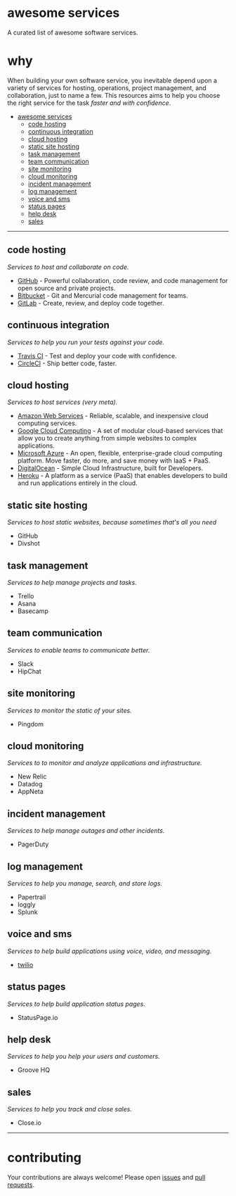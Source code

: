 # awesome services

A curated list of awesome software services.

# why

When building your own software service, you inevitable depend upon a variety
of services for hosting, operations, project management, and collaboration,
just to name a few. This resources aims to help you choose the right service
for the task *faster and with confidence*.

- [awesome services](#awesome-services)
  - [code hosting](#code-hosting)
  - [continuous integration](#continuous-integration)
  - [cloud hosting](#cloud-hosting)
  - [static site hosting](#static-site-hosting)
  - [task management](#task-management)
  - [team communication](#team-communication)
  - [site monitoring](#site-monitoring)
  - [cloud monitoring](#cloud-monitoring)
  - [incident management](#incident-management)
  - [log management](#log-management)
  - [voice and sms](#voice-and-sms)
  - [status pages](#status-pages)
  - [help desk](#help-desk)
  - [sales](#sales)

---

## code hosting

*Services to host and collaborate on code.*

* [GitHub](https://github.com/) - Powerful collaboration, code review,
and code management for open source and private projects.
* [Bitbucket](https://bitbucket.org/) - Git and Mercurial code management
for teams.
* [GitLab](https://about.gitlab.com/) - Create, review, and deploy
code together.

## continuous integration

*Services to help you run your tests against your code.*

* [Travis CI](https://travis-ci.org/) - Test and deploy your code with
confidence.
* [CircleCI](https://circleci.com/) - Ship better code, faster.

## cloud hosting

*Services to host services (very meta).*

* [Amazon Web Services](https://aws.amazon.com/) - Reliable, scalable,
and inexpensive cloud computing services.
* [Google Cloud Computing](https://cloud.google.com/) - A set of modular
cloud-based services that allow you to create anything from simple websites
to complex applications.
* [Microsoft Azure](https://azure.microsoft.com/) -  An open, flexible,
enterprise-grade cloud computing platform. Move faster, do more, and save
money with IaaS + PaaS.
* [DigitalOcean](https://www.digitalocean.com/) - Simple Cloud Infrastructure,
built for Developers.
* [Heroku](https://www.heroku.com/) - A platform as a service (PaaS) that
enables developers to build and run applications entirely in the cloud.

## static site hosting

*Services to host static websites, because sometimes that's all you need*

* GitHub
* Divshot

## task management

*Services to help manage projects and tasks.*

* Trello
* Asana
* Basecamp

## team communication

*Services to enable teams to communicate better.*

* Slack
* HipChat

## site monitoring

*Services to monitor the static of your sites.*

* Pingdom

## cloud monitoring

*Services to to monitor and analyze applications and infrastructure.*

* New Relic
* Datadog
* AppNeta

## incident management

*Services to help manage outages and other incidents.*

* PagerDuty

## log management

*Services to help you manage, search, and store logs.*

* Papertrail
* loggly
* Splunk

## voice and sms

*Services to help build applications using voice, video, and messaging.*

* [twilio](https://www.twilio.com/)

## status pages

*Services to help build application status pages.*

* StatusPage.io


## help desk

*Services to help you help your users and customers.*

* Groove HQ

## sales

*Services to help you track and close sales.*

* Close.io

---

# contributing

Your contributions are always welcome! Please open
[issues](https://github.com/dicato/awesome-services/issues) and
[pull requests](https://github.com/dicato/awesome-services/pulls).
